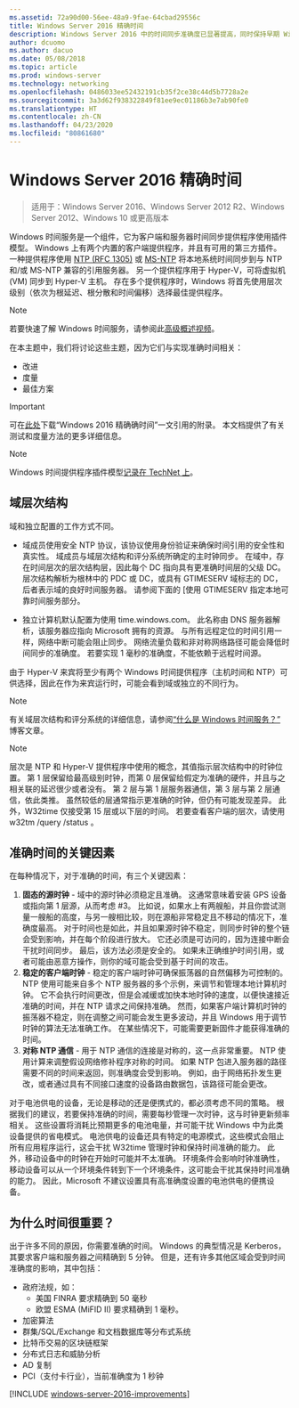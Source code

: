 ```yaml
---
ms.assetid: 72a90d00-56ee-48a9-9fae-64cbad29556c
title: Windows Server 2016 精确时间
description: Windows Server 2016 中的时间同步准确度已显著提高，同时保持早期 Windows 版本的完全向后 NTP 兼容性。
author: dcuomo
ms.author: dacuo
ms.date: 05/08/2018
ms.topic: article
ms.prod: windows-server
ms.technology: networking
ms.openlocfilehash: 0486033ee52432191cb35f2ce38c44d5b7728a2e
ms.sourcegitcommit: 3a3d62f938322849f81ee9ec01186b3e7ab90fe0
ms.translationtype: HT
ms.contentlocale: zh-CN
ms.lasthandoff: 04/23/2020
ms.locfileid: "80861680"
---
```

# <a name="accurate-time-for-windows-server-2016"></a>Windows Server 2016 精确时间

>适用于：Windows Server 2016、Windows Server 2012 R2、Windows Server 2012、Windows 10 或更高版本

Windows 时间服务是一个组件，它为客户端和服务器时间同步提供程序使用插件模型。  Windows 上有两个内置的客户端提供程序，并且有可用的第三方插件。 一种提供程序使用 [NTP (RFC 1305)](https://tools.ietf.org/html/rfc1305) 或 [MS-NTP](https://msdn.microsoft.com/library/cc246877.aspx) 将本地系统时间同步到与 NTP 和/或 MS-NTP 兼容的引用服务器。 另一个提供程序用于 Hyper-V，可将虚拟机 (VM) 同步到 Hyper-V 主机。  存在多个提供程序时，Windows 将首先使用层次级别（依次为根延迟、根分散和时间偏移）选择最佳提供程序。

> [!NOTE]
> 若要快速了解 Windows 时间服务，请参阅此[高级概述视频](https://aka.ms/WS2016TimeVideo)。

在本主题中，我们将讨论这些主题，因为它们与实现准确时间相关： 

- 改进
- 度量
- 最佳方案

> [!IMPORTANT]
> 可在[此处](https://windocs.blob.core.windows.net/windocs/WindowsTimeSyncAccuracy_Addendum.pdf)下载“Windows 2016 精确确时间”一文引用的附录。  本文档提供了有关测试和度量方法的更多详细信息。

> [!NOTE] 
> Windows 时间提供程序插件模型[记录在 TechNet 上](https://msdn.microsoft.com/library/windows/desktop/ms725475%28v=vs.85%29.aspx)。

## <a name="domain-hierarchy"></a>域层次结构
域和独立配置的工作方式不同。

- 域成员使用安全 NTP 协议，该协议使用身份验证来确保时间引用的安全性和真实性。  域成员与域层次结构和评分系统所确定的主时钟同步。  在域中，存在时间层次的层次结构层，因此每个 DC 指向具有更准确时间层的父级 DC。  层次结构解析为根林中的 PDC 或 DC，或具有 GTIMESERV 域标志的 DC，后者表示域的良好时间服务器。  请参阅下面的 [使用 GTIMESERV 指定本地可靠时间服务部分。

- 独立计算机默认配置为使用 time.windows.com。  此名称由 DNS 服务器解析，该服务器应指向 Microsoft 拥有的资源。  与所有远程定位的时间引用一样，网络中断可能会阻止同步。  网络流量负载和非对称网络路径可能会降低时间同步的准确度。  若要实现 1 毫秒的准确度，不能依赖于远程时间源。

由于 Hyper-V 来宾将至少有两个 Windows 时间提供程序（主机时间和 NTP）可供选择，因此在作为来宾运行时，可能会看到域或独立的不同行为。

> [!NOTE] 
> 有关域层次结构和评分系统的详细信息，请参阅[“什么是 Windows 时间服务？”](https://blogs.msdn.microsoft.com/w32time/2007/07/07/what-is-windows-time-service/) 博客文章。

> [!NOTE]
> 层次是 NTP 和 Hyper-V 提供程序中使用的概念，其值指示层次结构中的时钟位置。  第 1 层保留给最高级别时钟，而第 0 层保留给假定为准确的硬件，并且与之相关联的延迟很少或者没有。  第 2 层与第 1 层服务器通信，第 3 层与第 2 层通信，依此类推。  虽然较低的层通常指示更准确的时钟，但仍有可能发现差异。  此外，W32time 仅接受第 15 层或以下层的时间。  若要查看客户端的层次，请使用 w32tm /query /status  。

## <a name="critical-factors-for-accurate-time"></a>准确时间的关键因素
在每种情况下，对于准确的时间，有三个关键因素：

1. **固态的源时钟** - 域中的源时钟必须稳定且准确。 这通常意味着安装 GPS 设备或指向第 1 层源，从而考虑 #3。 比如说，如果水上有两艘船，并且你尝试测量一艘船的高度，与另一艘相比较，则在源船非常稳定且不移动的情况下，准确度最高。 对于时间也是如此，并且如果源时钟不稳定，则同步时钟的整个链会受到影响，并在每个阶段进行放大。 它还必须是可访问的，因为连接中断会干扰时间同步。 最后，该方法必须是安全的。 如果未正确维护时间引用，或者可能由恶意方操作，则你的域可能会受到基于时间的攻击。
2. **稳定的客户端时钟** - 稳定的客户端时钟可确保振荡器的自然偏移为可控制的。  NTP 使用可能来自多个 NTP 服务器的多个示例，来调节和管理本地计算机时钟。  它不会执行时间更改，但是会减缓或加快本地时钟的速度，以便快速接近准确的时间，并在 NTP 请求之间保持准确。  然而，如果客户端计算机时钟的振荡器不稳定，则在调整之间可能会发生更多波动，并且 Windows 用于调节时钟的算法无法准确工作。  在某些情况下，可能需要更新固件才能获得准确的时间。
3. **对称 NTP 通信** - 用于 NTP 通信的连接是对称的，这一点非常重要。  NTP 使用计算来调整假设网络修补程序对称的时间。  如果 NTP 包进入服务器的路径需要不同的时间来返回，则准确度会受到影响。  例如，由于网络拓扑发生更改，或者通过具有不同接口速度的设备路由数据包，该路径可能会更改。

对于电池供电的设备，无论是移动的还是便携式的，都必须考虑不同的策略。  根据我们的建议，若要保持准确的时间，需要每秒管理一次时钟，这与时钟更新频率相关。 这些设置将消耗比预期更多的电池电量，并可能干扰 Windows 中为此类设备提供的省电模式。 电池供电的设备还具有特定的电源模式，这些模式会阻止所有应用程序运行，这会干扰 W32time 管理时钟和保持时间准确的能力。 此外，移动设备中的时钟在开始时可能并不太准确。  环境条件会影响时钟准确性，移动设备可以从一个环境条件转到下一个环境条件，这可能会干扰其保持时间准确的能力。  因此，Microsoft 不建议设置具有高准确度设置的电池供电的便携设备。 

## <a name="why-is-time-important"></a>为什么时间很重要？  
出于许多不同的原因，你需要准确的时间。  Windows 的典型情况是 Kerberos，其要求客户端和服务器之间精确到 5 分钟。  但是，还有许多其他区域会受到时间准确度的影响，其中包括：


- 政府法规，如：
    - 美国 FINRA 要求精确到 50 毫秒
    - 欧盟 ESMA (MiFID II) 要求精确到 1 毫秒。
- 加密算法
- 群集/SQL/Exchange 和文档数据库等分布式系统
- 比特币交易的区块链框架
- 分布式日志和威胁分析 
- AD 复制
- PCI（支付卡行业），当前准确度为 1 秒钟



[!INCLUDE [windows-server-2016-improvements](windows-server-2016-improvements.md)]
